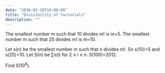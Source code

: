 ```yaml
---
date: "2016-02-28T10:00:00"
title: "Divisibility of factorials"
description: ""
---
```


<p>
The smallest number m such that 10 divides m! is m=5.
The smallest number m such that 25 divides m! is m=10.</p>
<p>
Let s(<var>n</var>) be the smallest number m such that <var>n</var> divides m!.
So s(10)=5 and s(25)=10.
Let S(<var>n</var>) be ∑s(<var>i</var>) for 2 ≤ <var>i</var> ≤ <var>n</var>.
S(100)=2012.
</p>
<p>
Find S(10<sup>8</sup>).
</p>

